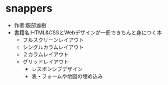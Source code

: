 # snappers
* 作者:服部雄樹
* 書籍名:HTML&CSSとWebデザインが一冊できちんと身につく本
  + フルスクリーンレイアウト
  + シングルカラムレイアウト
  + ２カラムレイアウト
  + グリッドレイアウト
    - レスボンシブデザイン
    - 表・フォームや地図の埋め込み
